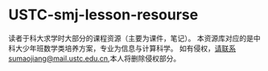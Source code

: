 # USTC-smj-lesson-resourse

读者于科大求学时大部分的课程资源（主要为课件，笔记）。
本资源库对应的是中科大少年班数学类培养方案，专业为信息与计算科学。
如有侵权，请联系sumaojiang@mail.ustc.edu.cn,本人将删除侵权部分。
